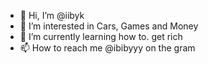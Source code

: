 - 👤 Hi, I’m @iibyk
- 👀 I’m interested in Cars, Games and Money
- 🏦 I’m currently learning how to. get rich
- 📫 How to reach me @ibibyyy on the gram

<!---
iibyk/iibyk is a ✨ special ✨ repository because its `README.md` (this file) appears on your GitHub profile.
You can click the Preview link to take a look at your changes.
--->
